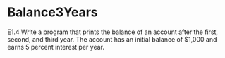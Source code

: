 # Balance3Years
E1.4 Write a program that prints the balance of an account after the first, second, and third year. The account has an initial balance of $1,000 and earns 5 percent interest per year.
